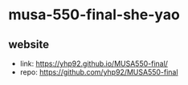 # musa-550-final-she-yao

## website 
- link: https://yhp92.github.io/MUSA550-final/
- repo: https://github.com/yhp92/MUSA550-final
